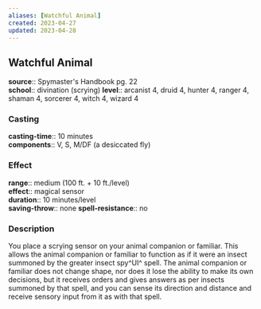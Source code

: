 ```yaml
---
aliases: [Watchful Animal]
created: 2023-04-27
updated: 2023-04-28
---
```


## Watchful Animal

**source**:: Spymaster's Handbook pg. 22  
**school**:: divination (scrying)
**level**:: arcanist 4, druid 4, hunter 4, ranger 4, shaman 4, sorcerer 4, witch 4, wizard 4

### Casting

**casting-time**:: 10 minutes  
**components**:: V, S, M/DF (a desiccated fly)

### Effect

**range**:: medium (100 ft. + 10 ft./level)  
**effect**:: magical sensor  
**duration**:: 10 minutes/level  
**saving-throw**:: none
**spell-resistance**:: no

### Description

You place a scrying sensor on your animal companion or familiar. This allows the animal companion or familiar to function as if it were an insect summoned by the greater insect spy^UI^ spell. The animal companion or familiar does not change shape, nor does it lose the ability to make its own decisions, but it receives orders and gives answers as per insects summoned by that spell, and you can sense its direction and distance and receive sensory input from it as with that spell.
